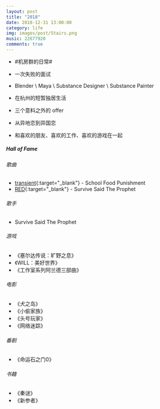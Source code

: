 ```yaml
---
layout: post
title: "2018"
date: 2018-12-31 13:00:00
category: life
img: images/post/Stairs.png
music: 22677920
comments: true
---
```




<!-- more -->



- \#机房群的日常\#

- 一次失败的面试

- Blender \ Maya \ Substance Designer \ Substance Painter

- 在杭州的短暂独居生活

- 三个意料之外的 offer

- 从异地恋到异国恋

- 和喜欢的朋友、喜欢的工作、喜欢的游戏在一起






##### Hall of Fame

###### 歌曲
- [transient](https://music.163.com/#/song?id=22677920){:target="_blank"} - School Food Punishment
- [RED](https://music.163.com/#/song?id=1334615353){:target="_blank"} - Survive Said The Prophet



###### 歌手
- Survive Said The Prophet


###### 游戏
- 《塞尔达传说：旷野之息》
- 《WILL：美好世界》
- 《工作室系列阿兰德三部曲》



###### 电影
- 《犬之岛》
- 《小偷家族》
- 《头号玩家》
- 《网络迷踪》


###### 番剧
- 《命运石之门0》


###### 书籍

- 《秦谜》
- 《新参者》